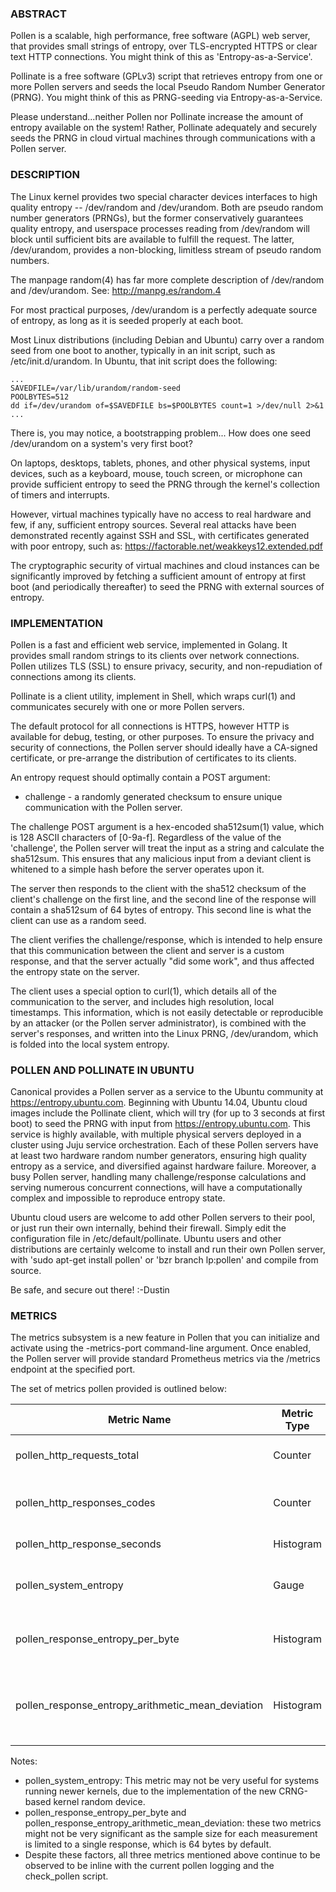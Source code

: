 ### ABSTRACT ###

Pollen is a scalable, high performance, free software (AGPL) web server,
that provides small strings of entropy, over TLS-encrypted HTTPS or
clear text HTTP connections.  You might think of this as
'Entropy-as-a-Service'.

Pollinate is a free software (GPLv3) script that retrieves entropy from
one or more Pollen servers and seeds the local Pseudo Random Number
Generator (PRNG).  You might think of this as PRNG-seeding via
Entropy-as-a-Service.

Please understand...neither Pollen nor Pollinate increase the amount of
entropy available on the system!  Rather, Pollinate adequately and
securely seeds the PRNG in cloud virtual machines through communications
with a Pollen server.


### DESCRIPTION ###

The Linux kernel provides two special character devices interfaces to
high quality entropy -- /dev/random and /dev/urandom.  Both are pseudo
random number generators (PRNGs), but the former conservatively
guarantees quality entropy, and userspace processes reading from
/dev/random will block until sufficient bits are available to fulfill
the request.  The latter, /dev/urandom, provides a non-blocking,
limitless stream of pseudo random numbers.

The manpage random(4) has far more complete description of /dev/random
and /dev/urandom.  See: http://manpg.es/random.4

For most practical purposes, /dev/urandom is a perfectly adequate source
of entropy, as long as it is seeded properly at each boot.

Most Linux distributions (including Debian and Ubuntu) carry over a
random seed from one boot to another, typically in an init script, such
as /etc/init.d/urandom.  In Ubuntu, that init script does the following:

    ...
    SAVEDFILE=/var/lib/urandom/random-seed
    POOLBYTES=512
    dd if=/dev/urandom of=$SAVEDFILE bs=$POOLBYTES count=1 >/dev/null 2>&1
    ...

There is, you may notice, a bootstrapping problem... How does one seed
/dev/urandom on a system's very first boot?

On laptops, desktops, tablets, phones, and other physical systems, input
devices, such as a keyboard, mouse, touch screen, or microphone can
provide sufficient entropy to seed the PRNG through the kernel's
collection of timers and interrupts.

However, virtual machines typically have no access to real hardware and
few, if any, sufficient entropy sources.  Several real attacks have been
demonstrated recently against SSH and SSL, with certificates generated
with poor entropy, such as:
https://factorable.net/weakkeys12.extended.pdf

The cryptographic security of virtual machines and cloud instances can
be significantly improved by fetching a sufficient amount of entropy at
first boot (and periodically thereafter) to seed the PRNG with external
sources of entropy.


### IMPLEMENTATION ###

Pollen is a fast and efficient web service, implemented in Golang.  It
provides small random strings to its clients over network connections.
Pollen utilizes TLS (SSL) to ensure privacy, security, and
non-repudiation of connections among its clients.

Pollinate is a client utility, implement in Shell, which wraps curl(1)
and communicates securely with one or more Pollen servers.

The default protocol for all connections is HTTPS, however HTTP is
available for debug, testing, or other purposes.  To ensure the privacy
and security of connections, the Pollen server should ideally have a
CA-signed certificate, or pre-arrange the distribution of certificates
to its clients.

An entropy request should optimally contain a POST argument:

  - challenge - a randomly generated checksum to ensure unique
    communication with the Pollen server.

The challenge POST argument is a hex-encoded sha512sum(1) value, which
is 128 ASCII characters of [0-9a-f].  Regardless of the value of the
'challenge', the Pollen server will treat the input as a string and
calculate the sha512sum.  This ensures that any malicious input from a
deviant client is whitened to a simple hash before the server operates
upon it.

The server then responds to the client with the sha512 checksum of the
client's challenge on the first line, and the second line of the
response will contain a sha512sum of 64 bytes of entropy.  This second
line is what the client can use as a random seed.

The client verifies the challenge/response, which is intended to help
ensure that this communication between the client and server is a custom
response, and that the server actually "did some work", and thus
affected the entropy state on the server.

The client uses a special option to curl(1), which details all of the
communication to the server, and includes high resolution, local
timestamps.  This information, which is not easily detectable or
reproducible by an attacker (or the Pollen server administrator), is
combined with the server's responses, and written into the Linux PRNG,
/dev/urandom, which is folded into the local system entropy.


### POLLEN AND POLLINATE IN UBUNTU ###

Canonical provides a Pollen server as a service to the Ubuntu community
at https://entropy.ubuntu.com.  Beginning with Ubuntu 14.04, Ubuntu
cloud images include the Pollinate client, which will try (for up to 3
seconds at first boot) to seed the PRNG with input from
https://entropy.ubuntu.com.  This service is highly available, with
multiple physical servers deployed in a cluster using Juju service
orchestration.  Each of these Pollen servers have at least two hardware
random number generators, ensuring high quality entropy as a service,
and diversified against hardware failure.  Moreover, a busy Pollen
server, handling many challenge/response calculations and serving
numerous concurrent connections, will have a computationally complex and
impossible to reproduce entropy state.

Ubuntu cloud users are welcome to add other Pollen servers to their
pool, or just run their own internally, behind their firewall.  Simply
edit the configuration file in /etc/default/pollinate.  Ubuntu users and
other distributions are certainly welcome to install and run their own
Pollen server, with 'sudo apt-get install pollen' or 'bzr branch
lp:pollen' and compile from source.

Be safe, and secure out there!
:-Dustin


### METRICS ###

The metrics subsystem is a new feature in Pollen that you can initialize
and activate using the -metrics-port command-line argument. Once
enabled, the Pollen server will provide standard Prometheus metrics via
the /metrics endpoint at the specified port.

The set of metrics pollen provided is outlined below:

| Metric Name                                       | Metric Type | Metric Description
| ------------------------------------------------- | ----------- | ------------------
| pollen_http_requests_total                        | Counter     | The total number of requests
| pollen_http_responses_codes                       | Counter     | Total responses sent to clients by code
| pollen_http_response_seconds                      | Histogram   | Response time by code
| pollen_system_entropy                             | Gauge       | System available entropy (entropy_avail)
| pollen_response_entropy_per_byte                  | Histogram   | Entropy per bit of the random data in response
| pollen_response_entropy_arithmetic_mean_deviation | Histogram   | Arithmetic mean deviation of the random data in response

Notes:

  - pollen_system_entropy: This metric may not be very useful for
    systems running newer kernels, due to the implementation of the new
    CRNG-based kernel random device.
  - pollen_response_entropy_per_byte and
    pollen_response_entropy_arithmetic_mean_deviation: these two metrics
    might not be very significant as the sample size for each measurement
    is limited to a single response, which is 64 bytes by default.
  - Despite these factors, all three metrics mentioned above continue to
    be observed to be inline with the current pollen logging and the
    check_pollen script.
